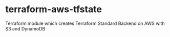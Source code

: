 # terraform-aws-tfstate
Terraform module which creates Terraform Standard Backend on AWS with S3 and DynamoDB

